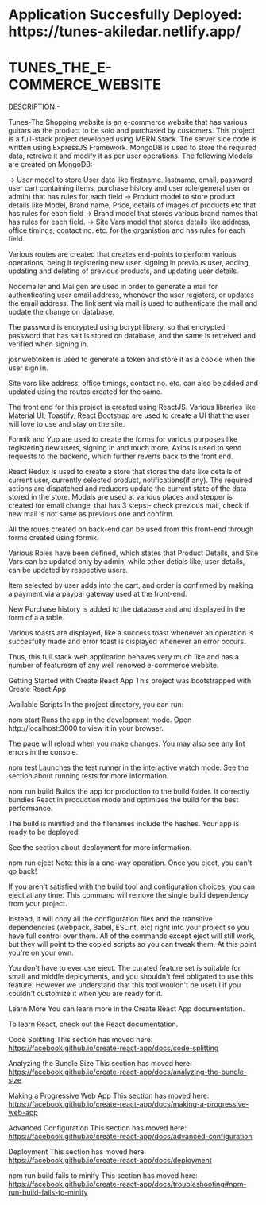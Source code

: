 <h1>Application Succesfully Deployed: https://tunes-akiledar.netlify.app/</h1>

# TUNES_THE_E-COMMERCE_WEBSITE

DESCRIPTION:-

Tunes-The Shopping website is an e-commerce website that has various guitars as the product to be sold and purchased by customers. This project is a full-stack project developed using MERN Stack. The server side code is written using ExpressJS Framework. MongoDB is used to store the required data, retreive it and modify it as per user operations. The following Models are created on MongoDB:-

-> User model to store User data like firstname, lastname, email, password, user cart containing items, purchase history and user role(general user or admin) that has rules for each field -> Product model to store product details like Model, Brand name, Price, details of images of products etc that has rules for each field -> Brand model that stores various brand names that has rules for each field. -> Site Vars model that stores details like address, office timings, contact no. etc. for the organistion and has rules for each field.

Various routes are created that creates end-points to perform various operations, being it registering new user, signing in previous user, adding, updating and deleting of previous products, and updating user details.

Nodemailer and Mailgen are used in order to generate a mail for authenticating user email address, whenever the user registers, or updates the email address. The link sent via mail is used to authenticate the mail and update the change on database.

The password is encrypted using bcrypt library, so that encrypted password that has salt is stored on database, and the same is retreived and verified when signing in.

josnwebtoken is used to generate a token and store it as a cookie when the user sign in.

Site vars like address, office timings, contact no. etc. can also be added and updated using the routes created for the same.

The front end for this project is created using ReactJS. Various libraries like Material UI, Toastify, React Bootstrap are used to create a UI that the user will love to use and stay on the site.

Formik and Yup are used to create the forms for various purposes like registering new users, signing in and much more. Axios is used to send requests to the backend, which further reverts back to the front end.

React Redux is used to create a store that stores the data like details of current user, currently selected product, notifications(if any). The required actions are dispatched and reducers update the current state of the data stored in the store. Modals are used at various places and stepper is created for email change, that has 3 steps:- check previous mail, check if new mail is not same as previous one and confirm.

All the roues created on back-end can be used from this front-end through forms created using formik.

Various Roles have been defined, which states that Product Details, and Site Vars can be updated only by admin, while other detials like, user details, can be updated by respective users.

Item selected by user adds into the cart, and order is confirmed by making a payment via a paypal gateway used at the front-end.

New Purchase history is added to the database and and displayed in the form of a a table.

Various toasts are displayed, like a success toast whenever an operation is succesfully made and error toast is displayed whenever an error occurs.

Thus, this full stack web application behaves very much like and has a number of featuresm of any well renowed e-commerce website.

Getting Started with Create React App
This project was bootstrapped with Create React App.

Available Scripts
In the project directory, you can run:

npm start
Runs the app in the development mode.
Open http://localhost:3000 to view it in your browser.

The page will reload when you make changes.
You may also see any lint errors in the console.

npm test
Launches the test runner in the interactive watch mode.
See the section about running tests for more information.

npm run build
Builds the app for production to the build folder.
It correctly bundles React in production mode and optimizes the build for the best performance.

The build is minified and the filenames include the hashes.
Your app is ready to be deployed!

See the section about deployment for more information.

npm run eject
Note: this is a one-way operation. Once you eject, you can't go back!

If you aren't satisfied with the build tool and configuration choices, you can eject at any time. This command will remove the single build dependency from your project.

Instead, it will copy all the configuration files and the transitive dependencies (webpack, Babel, ESLint, etc) right into your project so you have full control over them. All of the commands except eject will still work, but they will point to the copied scripts so you can tweak them. At this point you're on your own.

You don't have to ever use eject. The curated feature set is suitable for small and middle deployments, and you shouldn't feel obligated to use this feature. However we understand that this tool wouldn't be useful if you couldn't customize it when you are ready for it.

Learn More
You can learn more in the Create React App documentation.

To learn React, check out the React documentation.

Code Splitting
This section has moved here: https://facebook.github.io/create-react-app/docs/code-splitting

Analyzing the Bundle Size
This section has moved here: https://facebook.github.io/create-react-app/docs/analyzing-the-bundle-size

Making a Progressive Web App
This section has moved here: https://facebook.github.io/create-react-app/docs/making-a-progressive-web-app

Advanced Configuration
This section has moved here: https://facebook.github.io/create-react-app/docs/advanced-configuration

Deployment
This section has moved here: https://facebook.github.io/create-react-app/docs/deployment

npm run build fails to minify
This section has moved here: https://facebook.github.io/create-react-app/docs/troubleshooting#npm-run-build-fails-to-minify
